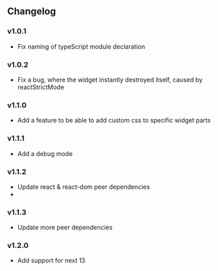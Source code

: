 ## Changelog
### v1.0.1
- Fix naming of typeScript module declaration

### v1.0.2
- Fix a bug, where the widget instantly destroyed itself, caused by reactStrictMode

### v1.1.0
- Add a feature to be able to add custom css to specific widget parts

### v1.1.1
- Add a debug mode

### v1.1.2
- Update react & react-dom peer dependencies
- 
### v1.1.3
- Update more peer dependencies

### v1.2.0
- Add support for next 13
